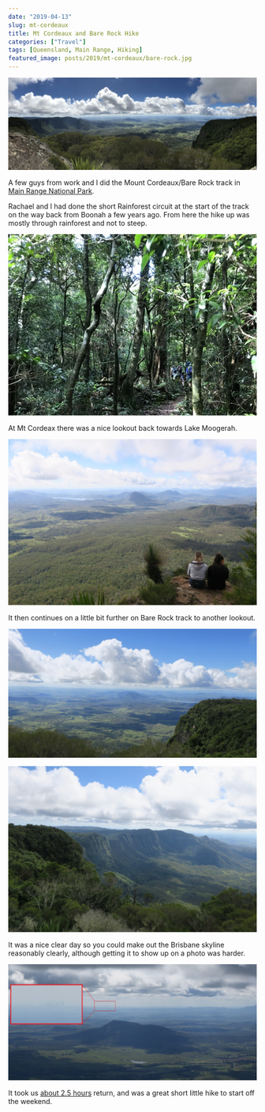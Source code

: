 ```yaml
---
date: "2019-04-13"
slug: mt-cordeaux
title: Mt Cordeaux and Bare Rock Hike
categories: ["Travel"]
tags: [Queensland, Main Range, Hiking]
featured_image: posts/2019/mt-cordeaux/bare-rock.jpg
---
```


![](bare-rock.jpg)

A few guys from work and I did the Mount Cordeaux/Bare Rock track
in [Main Range National Park](https://parks.des.qld.gov.au/parks/main-range/about.html#tracks_from_cunninghams_gap).

Rachael and I had done the short Rainforest circuit at the start of the track on the way back from Boonah a few years ago. From here the hike up was mostly through rainforest and not to steep.

![](track.jpg)

At Mt Cordeax there was a nice lookout back towards Lake Moogerah.

![](mt-coreaux.jpg)

It then continues on a little bit further on Bare Rock track to another lookout.

![](bare-rock2.jpg)

![](bare-rock3.jpg)

It was a nice clear day so you could make out the Brisbane skyline reasonably clearly, although getting it to show up on a photo was harder.

![](brisbane-skyline.jpg "Brisbane skyline")

It took us [about 2.5 hours](https://www.strava.com/activities/2285382444) return, and was a great short little hike to start off the weekend.
